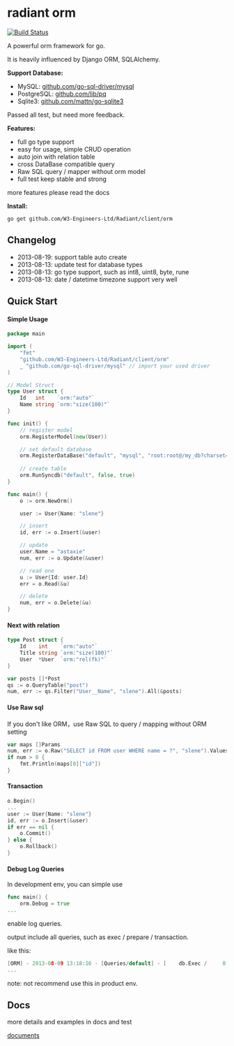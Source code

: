 # radiant orm

[![Build Status](https://drone.io/github.com/W3-Engineers-Ltd/Radiant/status.png)](https://drone.io/github.com/W3-Engineers-Ltd/Radiant/latest)

A powerful orm framework for go.

It is heavily influenced by Django ORM, SQLAlchemy.

**Support Database:**

* MySQL: [github.com/go-sql-driver/mysql](https://github.com/go-sql-driver/mysql)
* PostgreSQL: [github.com/lib/pq](https://github.com/lib/pq)
* Sqlite3: [github.com/mattn/go-sqlite3](https://github.com/mattn/go-sqlite3)

Passed all test, but need more feedback.

**Features:**

* full go type support
* easy for usage, simple CRUD operation
* auto join with relation table
* cross DataBase compatible query
* Raw SQL query / mapper without orm model
* full test keep stable and strong

more features please read the docs

**Install:**

	go get github.com/W3-Engineers-Ltd/Radiant/client/orm

## Changelog

* 2013-08-19: support table auto create
* 2013-08-13: update test for database types
* 2013-08-13: go type support, such as int8, uint8, byte, rune
* 2013-08-13: date / datetime timezone support very well

## Quick Start

#### Simple Usage

```go
package main

import (
	"fmt"
	"github.com/W3-Engineers-Ltd/Radiant/client/orm"
	_ "github.com/go-sql-driver/mysql" // import your used driver
)

// Model Struct
type User struct {
	Id   int    `orm:"auto"`
	Name string `orm:"size(100)"`
}

func init() {
	// register model
	orm.RegisterModel(new(User))

	// set default database
	orm.RegisterDataBase("default", "mysql", "root:root@/my_db?charset=utf8", 30)
	
	// create table
	orm.RunSyncdb("default", false, true)	
}

func main() {
	o := orm.NewOrm()

	user := User{Name: "slene"}

	// insert
	id, err := o.Insert(&user)

	// update
	user.Name = "astaxie"
	num, err := o.Update(&user)

	// read one
	u := User{Id: user.Id}
	err = o.Read(&u)

	// delete
	num, err = o.Delete(&u)	
}
```

#### Next with relation

```go
type Post struct {
	Id    int    `orm:"auto"`
	Title string `orm:"size(100)"`
	User  *User  `orm:"rel(fk)"`
}

var posts []*Post
qs := o.QueryTable("post")
num, err := qs.Filter("User__Name", "slene").All(&posts)
```

#### Use Raw sql

If you don't like ORM，use Raw SQL to query / mapping without ORM setting

```go
var maps []Params
num, err := o.Raw("SELECT id FROM user WHERE name = ?", "slene").Values(&maps)
if num > 0 {
	fmt.Println(maps[0]["id"])
}
```

#### Transaction

```go
o.Begin()
...
user := User{Name: "slene"}
id, err := o.Insert(&user)
if err == nil {
	o.Commit()
} else {
	o.Rollback()
}

```

#### Debug Log Queries

In development env, you can simple use

```go
func main() {
	orm.Debug = true
...
```

enable log queries.

output include all queries, such as exec / prepare / transaction.

like this:

```go
[ORM] - 2013-08-09 13:18:16 - [Queries/default] - [    db.Exec /     0.4ms] - [INSERT INTO `user` (`name`) VALUES (?)] - `slene`
...
```

note: not recommend use this in product env.

## Docs

more details and examples in docs and test

[documents](http://radiant.me/docs/mvc/model/overview.md)


